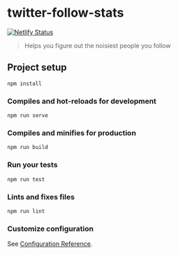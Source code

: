 # twitter-follow-stats

[![Netlify Status](https://api.netlify.com/api/v1/badges/64285fe1-2aa9-41cb-9ff0-436faf1ab6df/deploy-status)](https://app.netlify.com/sites/twitter-follow-stats/deploys)

> Helps you figure out the noisiest people you follow

## Project setup
```
npm install
```

### Compiles and hot-reloads for development
```
npm run serve
```

### Compiles and minifies for production
```
npm run build
```

### Run your tests
```
npm run test
```

### Lints and fixes files
```
npm run lint
```

### Customize configuration
See [Configuration Reference](https://cli.vuejs.org/config/).
